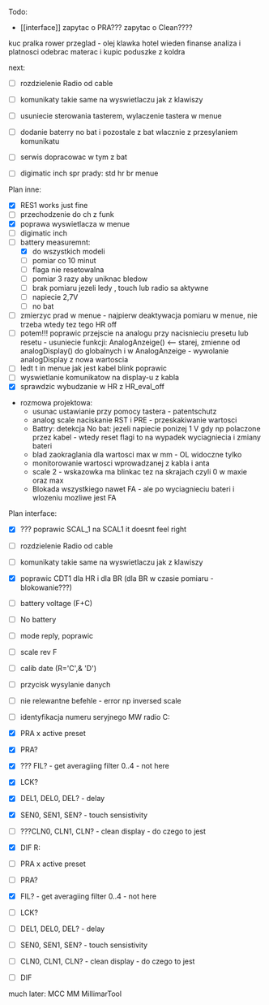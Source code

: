 

Todo:
- [[interface]]
zapytac o PRA???
zapytac o Clean????


kuc
pralka
rower
przeglad - olej
klawka
hotel wieden
finanse analiza i platnosci
odebrac materac i kupic poduszke z koldra

next:
- [ ] rozdzielenie Radio od cable
- [ ] komunikaty takie same na wyswietlaczu jak z klawiszy
- [ ] usuniecie sterowania tasterem, wylaczenie tastera w menue
- [ ] dodanie baterry no bat  i pozostale z bat wlacznie z przesylaniem komunikatu
- [ ] serwis dopracowac w tym z bat
- [ ] digimatic inch
spr prady: std hr br menue




Plan inne:
- [x] RES1 works just fine
- [ ] przechodzenie do ch z funk
- [x] poprawa wyswietlacza w menue
- [ ] digimatic inch
- [ ] battery measuremnt:
	- [x] do wszystkich modeli 
	- [ ] pomiar co 10 minut
	- [ ] flaga nie resetowalna
	- [ ] pomiar 3 razy aby uniknac bledow
	- [ ] brak pomiaru jezeli ledy , touch lub radio sa aktywne
	- [ ] napiecie 2,7V
	- [ ] no bat
- [ ] zmierzyc prad w menue - najpierw deaktywacja pomiaru w menue, nie trzeba wtedy tez tego HR off
- [ ] potem!!! poprawic przejscie na analogu przy nacisnieciu presetu lub resetu - usuniecie funkcji: AnalogAnzeige() <-- starej, zmienne  od analogDisplay() do globalnych i w AnalogAnzeige - wywolanie analogDisplay z nowa wartoscia
- [ ] ledt t in menue jak jest kabel blink poprawic
- [ ] wyswietlanie komunikatow na display-u z kabla
- [x] sprawdzic wybudzanie w HR z HR_eval_off
- rozmowa projektowa:
	- usunac ustawianie przy pomocy tastera - patentschutz
	- analog scale naciskanie RST i PRE - przeskakiwanie wartosci
	- Battry: detekcja No bat: jezeli napiecie ponizej 1 V gdy np polaczone przez kabel - wtedy reset flagi to na wypadek wyciagniecia i zmiany bateri
	- blad zaokraglania dla wartosci max w mm - OL widoczne tylko
	- monitorowanie wartosci wprowadzanej z kabla i anta
	- scale 2 - wskazowka ma blinkac tez na skrajach czyli 0 w maxie oraz max 
	- Blokada wszystkiego nawet FA - ale po wyciagnieciu bateri i wlozeniu mozliwe jest FA

Plan interface:
- [x] ??? poprawic SCAL_1 na SCAL1 it doesnt feel right
- [ ] rozdzielenie Radio od cable
- [ ] komunikaty takie same na wyswietlaczu jak z klawiszy
- [x] poprawic CDT1 dla HR i dla BR (dla BR w czasie pomiaru - blokowanie???)
- [ ] battery voltage (F+C)
- [ ] No battery
- [ ] mode reply, poprawic
- [ ] scale rev F
- [ ] calib date (R='C',& 'D')
- [ ] przycisk wysylanie danych
- [ ] nie relewantne befehle - error np inversed scale
- [ ] identyfikacja numeru seryjnego MW radio
C:
- [x] PRA x active preset
- [x] PRA?
- [x] ??? FIL? - get averagiing filter 0..4 - not here
- [x] LCK?
- [x] DEL1, DEL0, DEL? - delay 
- [x] SEN0, SEN1, SEN? - touch sensistivity
- [ ] ???CLN0, CLN1, CLN? - clean display - do czego to jest
- [x] DIF
R:
- [ ] PRA x active preset
- [ ] PRA?
- [x] FIL? - get averagiing filter 0..4 - not here
- [ ] LCK?
- [ ] DEL1, DEL0, DEL? - delay 
- [ ] SEN0, SEN1, SEN? - touch sensistivity
- [ ] CLN0, CLN1, CLN? - clean display - do czego to jest
- [ ] DIF



much later:
	 MCC
	 MM
	 MillimarTool